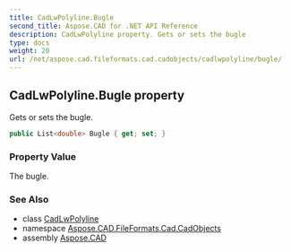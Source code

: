 ```yaml
---
title: CadLwPolyline.Bugle
second_title: Aspose.CAD for .NET API Reference
description: CadLwPolyline property. Gets or sets the bugle
type: docs
weight: 20
url: /net/aspose.cad.fileformats.cad.cadobjects/cadlwpolyline/bugle/
---
```

## CadLwPolyline.Bugle property

Gets or sets the bugle.

```csharp
public List<double> Bugle { get; set; }
```

### Property Value

The bugle.

### See Also

* class [CadLwPolyline](../)
* namespace [Aspose.CAD.FileFormats.Cad.CadObjects](../../cadlwpolyline/)
* assembly [Aspose.CAD](../../../)


